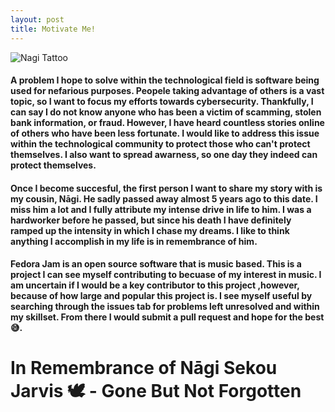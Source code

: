 ```yaml
---
layout: post
title: Motivate Me!
---
```

![Nagi Tattoo](https://github.com/snwarner22/My-Project/assets/137221902/f9d28330-7c2e-4ab6-937a-af5951281df6)

#### A problem I hope to solve within the technological field is software being used for nefarious purposes. Peopele taking advantage of others is a vast topic, so I want to focus my efforts towards cybersecurity. Thankfully, I can say I do not know anyone who has been a victim of scamming, stolen bank information, or fraud. However, I have heard countless stories online of others who have been less fortunate. I would like to address this issue within the technological community to protect those who can't protect themselves. I also want to spread awarness, so one day they indeed can protect themselves.

#### Once I become succesful, the first person I want to share my story with is my cousin, Nāgi. He sadly passed away almost 5 years ago to this date. I miss him a lot and I fully attribute my intense drive in life to him. I was a hardworker before he passed, but since his death I have definitely ramped up the intensity in which I chase my dreams. I like to think anything I accomplish in my life is in remembrance of him.

#### Fedora Jam is an open source software that is music based. This is a project I can see myself contributing to becuase of my interest in music. I am uncertain if I would be a key contributor to this project ,however, because of how large and popular this project is. I see myself useful by searching through the issues tab for problems left unresolved and within my skillset. From there I would submit a pull request and hope for the best 😅.

# In Remembrance of Nāgi Sekou Jarvis 🕊 - Gone But Not Forgotten
